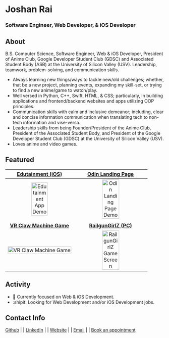 # Joshan Rai
### Software Engineer, Web Developer, & iOS Developer

## About
B.S. Computer Science, Software Engineer, Web & iOS Developer, President of Anime Club, Google Developer Student Club (GDSC) and Associated Student Body (ASB) at the University of Silicon Valley (USV).
Leadership, teamwork, problem-solving, and communication skills.

- Always learning new things/ways to tackle new/old challenges; whether, that be a new project, planning events, expanding my skill-set, or trying to find a new anime/game to watch/play.
- Well versed in Python, C++, Swift, HTML, & CSS; particularly, in building applications and frontend/backend websites and apps utilizing OOP principles.
- Communication skills with calm and inclusive demeanor; including, clear and concise information communication when translating tech to non-tech information and vise-versa.
- Leadership skills from being Founder/President of the Anime Club, President of the Associated Student Body, and President of the Google Developer Student Club (GDSC) at the University of Silicon Valley (USV).
- Loves anime and video games.

## Featured
| <a href="https://github.com/Pradheon/Edutainment"><b>Edutainment (iOS)</b></a> | <a href="https://github.com/Pradheon/odin-landing-page"><b>Odin Landing Page</b></a> |
| :-: | :-: |
| <div><a href="https://github.com/Pradheon/Edutainment"><img width="50%" alt="Edutainment App Demo" src="https://user-images.githubusercontent.com/60300252/162859546-9e4436cc-508e-45e4-ac74-a164998f94c9.gif"/></a></div> | <div><a href="https://github.com/Pradheon/odin-landing-page"><img width="50%" alt="Odin Landing Page Demo" src="https://user-images.githubusercontent.com/60300252/276790056-42ace802-258f-46fb-aa18-0f7b2bbcc9d3.png"/></a></div> |
|  |  |
| <a href="https://github.com/Pradheon/VR_Project_Teleportation_3DUI"><b>VR Claw Machine Game</b></a> | <a href="https://github.com/Pradheon/RailgunGirlZ"><b>RailgunGirlZ (PC)</b></a> |
| <div><a href="https://github.com/Pradheon/VR_Project_Teleportation_3DUI"><img width="100%" alt="VR Claw Machine Game" src="https://cdn.discordapp.com/attachments/730143569448403076/982191984687071262/vr-cover.png?raw=true"/></a></div> | <div><a href="https://github.com/Pradheon/RailgunGirlZ"><img width="50%" alt="RailgunGirlZ Game Screen" src="https://cdn.discordapp.com/attachments/887131094649020488/922757092232790026/ezgif.com-gif-maker1.gif?raw=true"/></a></div> |


## Activity
- 🌱 Currently focused on Web & iOS Development.
- :shipit: Looking for Web Development and/or iOS Development jobs.

## Contact Info
[Github](https://github.com/Pradheon "You're already here silly.") |
| [LinkedIn](https://www.linkedin.com/in/joshansrai/ "LinkedIn, my MORE professional profile.") |
| [Website](https://pradheon.github.io/ "Website coming soon!") |
| [Email](mailto:joshan.s.rai@gmail.com "Click me to email me.") |
| [Book an appointment](https://calendar.app.google/iN4GcPapakxXjMUV7 "Schedule a meeting via my Google Calendar.")

<!---
Pradheon/Pradheon is a ✨ special ✨ repository because its `README.md` (this file) appears on your GitHub profile.
You can click the Preview link to take a look at your changes.
--->
<!--- 
Use this link for "Coming Soon": https://cdn.discordapp.com/attachments/730143569448403076/944329022979055636/Comming_Soon1.png?raw=true 
--->
